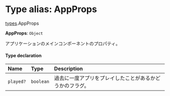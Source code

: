 # Type alias: AppProps

[types](../modules/types.md).AppProps

 **AppProps**: `Object`

アプリケーションのメインコンポーネントのプロパティ。

#### Type declaration

| Name | Type | Description |
| :------ | :------ | :------ |
| `played?` | `boolean` | 過去に一度アプリをプレイしたことがあるかどうかのフラグ。 |
